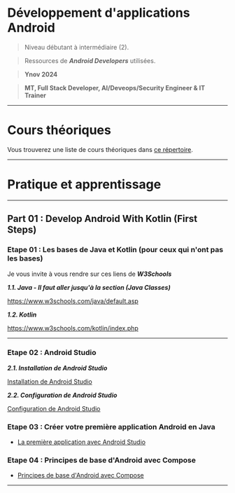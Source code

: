 
# Développement d'applications Android

> Niveau débutant à intermédiaire (2).

> Ressources de ***Android Developers*** utilisées.

> **Ynov 2024**

> **MT, Full Stack Developer, AI/Deveops/Security Engineer & IT Trainer**

---

# Cours théoriques

Vous trouverez une liste de cours théoriques dans [ce répertoire](./courses/).

---

# Pratique et apprentissage

---

## Part 01 : Develop Android With Kotlin (First Steps)

### Etape 01 : Les bases de Java et Kotlin (pour ceux qui n'ont pas les bases)

Je vous invite à vous rendre sur ces liens de ***W3Schools***

***1.1. Java - Il faut aller jusqu'à la section (Java Classes)***

https://www.w3schools.com/java/default.asp

***1.2. Kotlin***

https://www.w3schools.com/kotlin/index.php

---

### Etape 02 : Android Studio

***2.1. Installation de Android Studio***

[Installation de Android Studio](https://developer.android.com/studio/install)

***2.2. Configuration de Android Studio*** 

[Configuration de Android Studio](https://developer.android.com/studio/intro/studio-config)

### Etape 03 : Créer votre première application Android en Java

- [La première application avec Android Studio](https://developer.android.com/training/basics/firstapp)

### Etape 04 : Principes de base d'Android avec Compose

- [Principes de base d'Android avec Compose](https://developer.android.com/codelabs/build-your-first-android-app#0)

---




